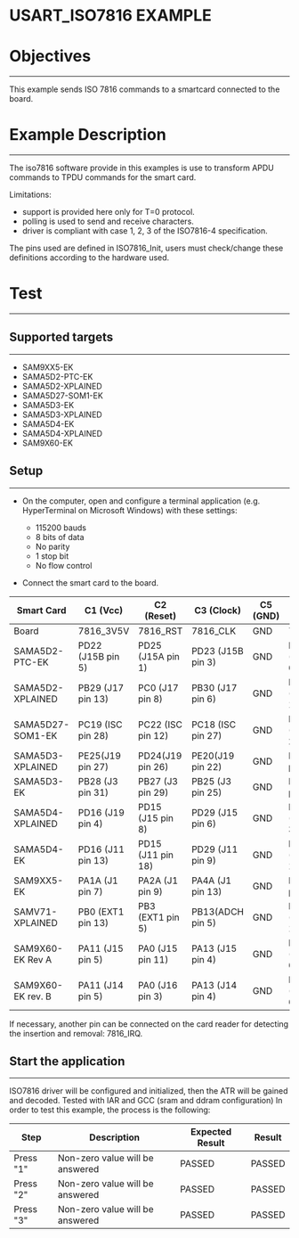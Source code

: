 USART_ISO7816 EXAMPLE
============

# Objectives
------------
This example sends ISO 7816 commands to a smartcard connected to the board.

# Example Description
---------------------
The iso7816 software provide in this examples is use to transform APDU commands
to TPDU commands for the smart card.

Limitations:
- support is provided here only for T=0 protocol.
- polling is used to send and receive characters.
- driver is compliant with case 1, 2, 3 of the ISO7816-4 specification.

The pins used are defined in ISO7816_Init, users must check/change these
definitions according to the hardware used.

# Test
------
## Supported targets
--------------------
* SAM9XX5-EK
* SAMA5D2-PTC-EK
* SAMA5D2-XPLAINED
* SAMA5D27-SOM1-EK
* SAMA5D3-EK
* SAMA5D3-XPLAINED
* SAMA5D4-EK
* SAMA5D4-XPLAINED
* SAM9X60-EK

## Setup
--------
 - On the computer, open and configure a terminal application
(e.g. HyperTerminal on Microsoft Windows) with these settings:

     - 115200 bauds
     - 8 bits of data
     - No parity
     - 1 stop bit
     - No flow control

 - Connect the smart card to the board.

Smart Card        | C1 (Vcc)          | C2 (Reset)        | C3 (Clock)        | C5 (GND) | C7 (I/O)          | C6 (Vpp) | C4 (RFU) | C8 (RFU) |
------------------|-------------------|-------------------|-------------------|----------|-------------------|----------|----------|----------|
Board             | 7816_3V5V         | 7816_RST          | 7816_CLK          | GND      | 7816_IO           |
SAMA5D2-PTC-EK    | PD22 (J15B pin 5) | PD25 (J15A pin 1) | PD23 (J15B pin 3) | GND      | PD21 (J15B pin 6) |
SAMA5D2-XPLAINED  | PB29 (J17 pin 13) | PC0  (J17 pin 8)  | PB30 (J17 pin 6)  | GND      | PB28 (J17 pin 14) |
SAMA5D27-SOM1-EK  | PC19 (ISC pin 28) | PC22 (ISC pin 12) | PC18 (ISC pin 27) | GND      | PC20 (ISC pin 29) |
SAMA5D3-XPLAINED  | PE25(J19 pin 27)  | PD24(J19 pin 26)  | PE20(J19 pin 22)  | GND      | PE26(J19 pin 28)  |
SAMA5D3-EK        | PB28 (J3 pin 31)  | PB27 (J3 pin 29)  | PB25 (J3 pin 25)  | GND      | PB29 (J3 pin 33)  |
SAMA5D4-XPLAINED  | PD16 (J19 pin 4)  | PD15 (J15 pin 8)  | PD29 (J15 pin 6)  | GND      | PD17 (J19 pin 3)  |
SAMA5D4-EK        | PD16 (J11 pin 13) | PD15 (J11 pin 18) | PD29 (J11 pin 9)  | GND      | PD17 (J11 pin 14) |
SAM9XX5-EK        | PA1A (J1 pin 7)   | PA2A (J1 pin 9)   | PA4A (J1 pin 13)  | GND      | PA0A (J1 pin 5)   |
SAMV71-XPLAINED   | PB0 (EXT1 pin 13) | PB3 (EXT1 pin 5)  | PB13(ADCH pin 5)  | GND      | PB1 (EXT1 pin 14) |
SAM9X60-EK Rev A  | PA11 (J15 pin 5)  | PA0 (J15 pin 11)  | PA13 (J15 pin 4)  | GND      | PA12 (J15 pin 6)  |
SAM9X60-EK rev. B | PA11 (J14 pin 5)  | PA0 (J16 pin 3)   | PA13 (J14 pin 4)  | GND      | PA12 (J14 pin 6)  |

If necessary, another pin can be connected on the card reader for detecting the
insertion and removal: 7816_IRQ.

## Start the application
------------------------

ISO7816 driver will be configured and initialized, then the ATR will be gained and decoded.
Tested with IAR and GCC (sram and ddram configuration)
In order to test this example, the process is the following:

Step | Description | Expected Result | Result
-----|-------------|-----------------|-------
Press "1" | Non-zero value will be answered | PASSED | PASSED
Press "2" | Non-zero value will be answered | PASSED | PASSED
Press "3" | Non-zero value will be answered | PASSED | PASSED


